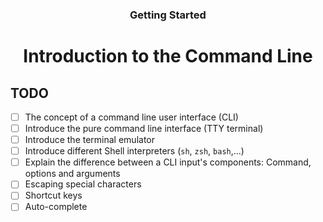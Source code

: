 <h3 align="center">Getting Started</h3>
<h1 align="center">Introduction to the Command Line</h1>

TODO
----

- [ ] The concept of a command line user interface (CLI)
- [ ] Introduce the pure command line interface (TTY terminal)
- [ ] Introduce the terminal emulator
- [ ] Introduce different Shell interpreters (`sh`, `zsh`, `bash`,...)
- [ ] Explain the difference between a CLI input's components: Command, options
and arguments
- [ ] Escaping special characters
- [ ] Shortcut keys
- [ ] Auto-complete
